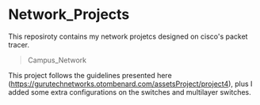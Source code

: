 # Network_Projects
This reposiroty contains my network projetcs designed on cisco's packet tracer.

> Campus_Network

This project follows the guidelines presented here (https://gurutechnetworks.otombenard.com/assetsProject/project4), plus I added some extra configurations on the switches and multilayer switches.
